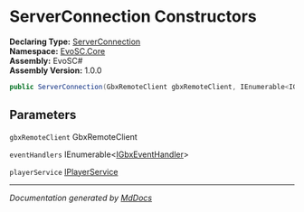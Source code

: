 ﻿<!--  
  <auto-generated>   
    The contents of this file were generated by a tool.  
    Changes to this file may be list if the file is regenerated  
  </auto-generated>   
-->

# ServerConnection Constructors

**Declaring Type:** [ServerConnection](../index.md)  
**Namespace:** [EvoSC.Core](../../index.md)  
**Assembly:** EvoSC\#  
**Assembly Version:** 1.0.0

```csharp
public ServerConnection(GbxRemoteClient gbxRemoteClient, IEnumerable<IGbxEventHandler> eventHandlers, IPlayerService playerService);
```

## Parameters

`gbxRemoteClient`  GbxRemoteClient

`eventHandlers`  IEnumerable\<[IGbxEventHandler](../../../Interfaces/IGbxEventHandler/index.md)\>

`playerService`  [IPlayerService](../../../Interfaces/Players/IPlayerService/index.md)

___

*Documentation generated by [MdDocs](https://github.com/ap0llo/mddocs)*
